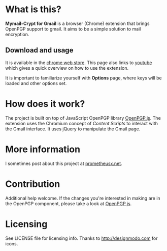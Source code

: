 # What is this?
**Mymail-Crypt for Gmail** is a browser (Chrome) extension that brings OpenPGP support to gmail. It aims to be a simple solution to mail encryption.

## Download and usage

It is available in the [chrome web store](https://chrome.google.com/webstore/detail/mymail-crypt-for-gmail/jcaobjhdnlpmopmjhijplpjhlplfkhba). This page also links to [youtube](https://www.youtube.com/watch?feature=player_embedded&v=aAXIqnjbc-M) which gives a quick overview on how to use the extension.

It is important to familiarize yourself with **Options** page, where keys will be loaded and other options set.

# How does it work?

The project is built on top of JavaScript OpenPGP library [OpenPGP.js](https://github.com/openpgpjs/openpgpjs). The extension uses the Chromium concept of *Content Scripts* to interact with the Gmail interface. It uses jQuery to manipulate the Gmail page.

# More information
I sometimes post about this project at [prometheusx.net](prometheusx.net).

# Contribution

Additional help welcome. If the changes you're interested in making are in the OpenPGP component, please take a look at [OpenPGP.js](https://github.com/openpgpjs/openpgpjs).

# Licensing
See LICENSE file for licensing info.
Thanks to http://designmodo.com for icons.